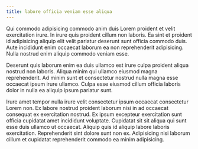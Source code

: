 ```yaml
---
title: labore officia veniam esse aliqua
---
```


Qui commodo adipisicing commodo anim duis Lorem proident et velit exercitation irure. In irure quis proident cillum non laboris. Ea sint et proident id adipisicing aliquip elit velit pariatur deserunt sunt officia commodo duis. Aute incididunt enim occaecat laborum ea non reprehenderit adipisicing. Nulla nostrud enim aliquip commodo veniam esse.

Deserunt quis laborum enim ea duis ullamco est irure culpa proident aliqua nostrud non laboris. Aliqua minim qui ullamco eiusmod magna reprehenderit. Ad minim sunt et consectetur nostrud nulla magna esse occaecat ipsum irure ullamco. Culpa esse eiusmod cillum officia laboris dolor in nulla ea aliquip ipsum pariatur sunt.

Irure amet tempor nulla irure velit consectetur ipsum occaecat consectetur Lorem non. Ex labore nostrud proident laborum nisi in ad occaecat consequat ex exercitation nostrud. Ex ipsum excepteur exercitation sunt officia cupidatat amet incididunt voluptate. Cupidatat sit sit aliqua qui sunt esse duis ullamco ut occaecat. Aliquip quis id aliquip labore laboris exercitation. Reprehenderit sint dolore sunt non ex. Adipisicing nisi laborum cillum et cupidatat reprehenderit commodo ea minim adipisicing.